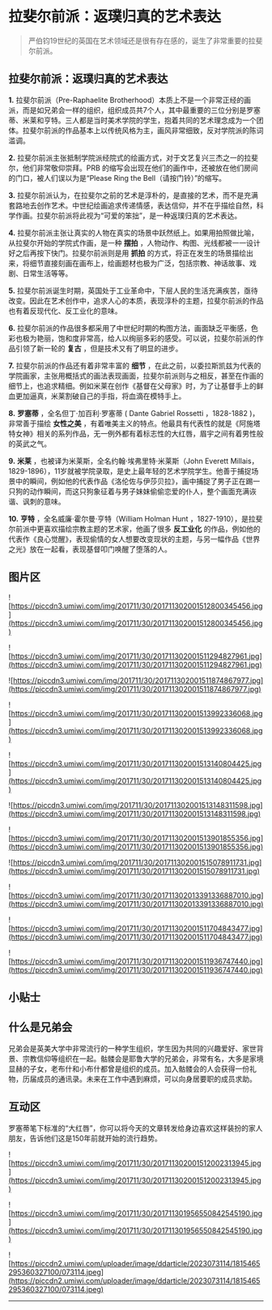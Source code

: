 # 拉斐尔前派：返璞归真的艺术表达

> 严伯钧19世纪的英国在艺术领域还是很有存在感的，诞生了非常重要的拉斐尔前派。

## 拉斐尔前派：返璞归真的艺术表达

 **1.** 拉斐尔前派（Pre-Raphaelite Brotherhood）本质上不是一个非常正经的画派，而是如兄弟会一样的组织，组织成员共7个人，其中最重要的三位分别是罗塞蒂、米莱和亨特。三人都是当时美术学院的学生，抱着共同的艺术理念成为一个团体。拉斐尔前派的作品基本上以传统风格为主，画风非常细致，反对学院派的陈词滥调。

 **2.** 拉斐尔前派主张抵制学院派经院式的绘画方式，对于文艺复兴三杰之一的拉斐尔，他们非常敬仰崇拜。PRB 的缩写会出现在他们的画作中，还被放在他们房间的门口，被人们误以为是“Please Ring the Bell（请按门铃）”的缩写。

 **3.** 拉斐尔前派认为，在拉斐尔之前的艺术是淳朴的，是直接的艺术，而不是充满套路地去创作艺术。中世纪绘画追求传递情感，表达信仰，并不在乎描绘自然，科学作画。拉斐尔前派将此视为“可爱的笨拙”，是一种返璞归真的艺术表达。

 **4.** 拉斐尔前派主张让真实的人物在真实的场景中跃然纸上。如果用拍照做比喻，从拉斐尔开始的学院式作画，是一种 **摆拍** ，人物动作、构图、光线都被一一设计好之后再按下快门。拉斐尔前派则是用 **抓拍** 的方式，将正在发生的场景描绘出来，将细节直接刻画在画布上，绘画题材也极为广泛，包括宗教、神话故事、戏剧、日常生活等等。

 **5.** 拉斐尔前派诞生时期，英国处于工业革命中，下层人民的生活充满疾苦，亟待改变。因此在艺术创作中，追求人心的本质，表现淳朴的主题，拉斐尔前派的作品也有着反现代化、反工业化的意味。

 **6.** 拉斐尔前派的作品很多都采用了中世纪时期的构图方法，画面缺乏平衡感，色彩也极为艳丽，饱和度非常高，给人以绚丽多彩的感受。可以说，拉斐尔前派的作品引领了新一轮的 **复古** ，但是技术又有了明显的进步。

 **7.** 拉斐尔前派的作品还有着非常丰富的 **细节** ，在此之前，以委拉斯凯兹为代表的学院画家，主张用概括式的画法表现画面，拉斐尔前派则与之相反，甚至在作画的细节上，也追求精细。例如米莱在创作《基督在父母家》时，为了让基督手上的鲜血更加逼真，米莱割破自己的手指，将血滴在模特手上。

 **8.**  **罗塞蒂** ，全名但丁·加百利·罗塞蒂 ( Dante Gabriel Rossetti ，1828-1882 )，非常善于描绘 **女性之美** ，有着唯美主义的特点。他最具有代表性的就是《阿施塔特女神》相关的系列作品，无一例外都有着标志性的大红唇，眉宇之间有着男性般的英武之气。

 **9.**  **米莱** ，也被译为米莱斯，全名约翰·埃弗里特·米莱斯（John Everett Millais，1829-1896），11岁就被学院录取，是史上最年轻的艺术学院学生。他善于捕捉场景中的瞬间，例如他的代表作品《洛伦佐与伊莎贝拉》，画中捕捉了男子正在踢一只狗的动作瞬间，而这只狗象征着与男子妹妹偷偷恋爱的仆人，整个画面充满诙谐、讽刺的意味。

 **10.**  **亨特** ，全名威廉·霍尔曼·亨特（William Holman Hunt ，1827-1910），是拉斐尔前派中更喜欢描绘宗教主题的艺术家，他画了很多 **反工业化** 的作品，例如他的代表作《良心觉醒》，表现偷情的女人想要改变现状的主题，与另一幅作品《世界之光》放在一起看，表现基督叩门唤醒了堕落的人。

## 图片区

![https://piccdn3.umiwi.com/img/201711/30/201711302001512800345456.jpg](https://piccdn3.umiwi.com/img/201711/30/201711302001512800345456.jpg)

![https://piccdn3.umiwi.com/img/201711/30/201711302001511294827961.jpg](https://piccdn3.umiwi.com/img/201711/30/201711302001511294827961.jpg)

![https://piccdn3.umiwi.com/img/201711/30/201711302001511874867977.jpg](https://piccdn3.umiwi.com/img/201711/30/201711302001511874867977.jpg)

![https://piccdn3.umiwi.com/img/201711/30/201711302001513992336068.jpg](https://piccdn3.umiwi.com/img/201711/30/201711302001513992336068.jpg)

![https://piccdn3.umiwi.com/img/201711/30/201711302001513140804425.jpg](https://piccdn3.umiwi.com/img/201711/30/201711302001513140804425.jpg)

![https://piccdn3.umiwi.com/img/201711/30/201711302001513148311598.jpg](https://piccdn3.umiwi.com/img/201711/30/201711302001513148311598.jpg)

![https://piccdn3.umiwi.com/img/201711/30/201711302001513901855356.jpg](https://piccdn3.umiwi.com/img/201711/30/201711302001513901855356.jpg)

![https://piccdn3.umiwi.com/img/201711/30/201711302001515078911731.jpg](https://piccdn3.umiwi.com/img/201711/30/201711302001515078911731.jpg)

![https://piccdn3.umiwi.com/img/201711/30/201711302013391336887010.jpg](https://piccdn3.umiwi.com/img/201711/30/201711302013391336887010.jpg)

![https://piccdn3.umiwi.com/img/201711/30/201711302001511704843477.jpg](https://piccdn3.umiwi.com/img/201711/30/201711302001511704843477.jpg)

![https://piccdn3.umiwi.com/img/201711/30/201711302001511936747440.jpg](https://piccdn3.umiwi.com/img/201711/30/201711302001511936747440.jpg)

## 小贴士

## 什么是兄弟会

兄弟会是英美大学中非常流行的一种学生组织，学生因为共同的兴趣爱好、家世背景、宗教信仰等组织在一起。骷髅会是耶鲁大学的兄弟会，非常有名，大多是家境显赫的子女，老布什和小布什都曾是组织的成员。加入骷髅会的人会获得一份礼物，历届成员的通讯录。未来在工作中遇到麻烦，可以向身居要职的成员求助。

## 互动区

罗塞蒂笔下标准的“大红唇”，你可以将今天的文章转发给身边喜欢这样装扮的家人朋友，告诉他们这是150年前就开始的流行趋势。

![https://piccdn3.umiwi.com/img/201711/30/201711302001512002313945.jpg](https://piccdn3.umiwi.com/img/201711/30/201711302001512002313945.jpg)

![https://piccdn3.umiwi.com/img/201711/30/201711301956550842545190.jpg](https://piccdn3.umiwi.com/img/201711/30/201711301956550842545190.jpg)

![https://piccdn2.umiwi.com/uploader/image/ddarticle/2023073114/1815465295360327100/073114.jpeg](https://piccdn2.umiwi.com/uploader/image/ddarticle/2023073114/1815465295360327100/073114.jpeg)

---
